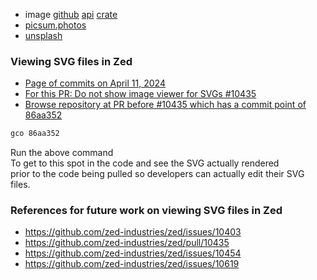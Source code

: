 

- image [github](https://github.com/image-rs/image) [api](https://docs.rs/image/0.25.1/image/) [crate](https://crates.io/crates/image)
- [picsum.photos](https://picsum.photos/)
- [unsplash](https://unsplash.com/)

### Viewing SVG files in Zed

[]()

- [Page of commits on April 11, 2024](https://github.com/zed-industries/zed/commits/main/?after=2386ae9f0e31f9eba7410ed3f5473bf33f38af9f+279)
- [For this PR: Do not show image viewer for SVGs #10435](https://github.com/zed-industries/zed/pull/10435)
- [Browse repository at PR before #10435 which has a commit point of 86aa352](https://github.com/zed-industries/zed/tree/86aa352ad9332eb8c6608231b4227cc9406a5fa4)

```rust
gco 86aa352
```

Run the above command   
To get to this spot in the code and see the SVG actually rendered   
prior to the code being pulled so developers can actually edit their SVG files.

### References for future work on viewing SVG files in Zed

- https://github.com/zed-industries/zed/issues/10403
- https://github.com/zed-industries/zed/pull/10435
- https://github.com/zed-industries/zed/issues/10454
- https://github.com/zed-industries/zed/issues/10619
